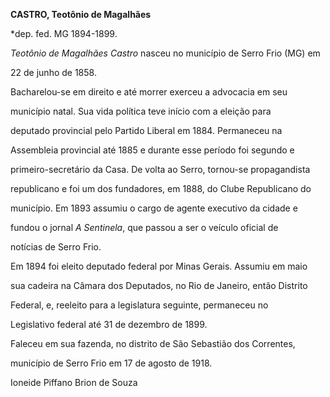 **CASTRO, Teotônio de Magalhães**



\*dep. fed. MG 1894-1899.



*Teotônio de Magalhães Castro* nasceu no município de Serro Frio (MG) em

22 de junho de 1858.



Bacharelou-se em direito e até morrer exerceu a advocacia em seu

município natal. Sua vida política teve início com a eleição para

deputado provincial pelo Partido Liberal em 1884. Permaneceu na

Assembleia provincial até 1885 e durante esse período foi segundo e

primeiro-secretário da Casa. De volta ao Serro, tornou-se propagandista

republicano e foi um dos fundadores, em 1888, do Clube Republicano do

município. Em 1893 assumiu o cargo de agente executivo da cidade e

fundou o jornal *A Sentinela*, que passou a ser o veículo oficial de

notícias de Serro Frio.



Em 1894 foi eleito deputado federal por Minas Gerais. Assumiu em maio

sua cadeira na Câmara dos Deputados, no Rio de Janeiro, então Distrito

Federal, e, reeleito para a legislatura seguinte, permaneceu no

Legislativo federal até 31 de dezembro de 1899.



Faleceu em sua fazenda, no distrito de São Sebastião dos Correntes,

município de Serro Frio em 17 de agosto de 1918.



Ioneide Piffano Brion de Souza



